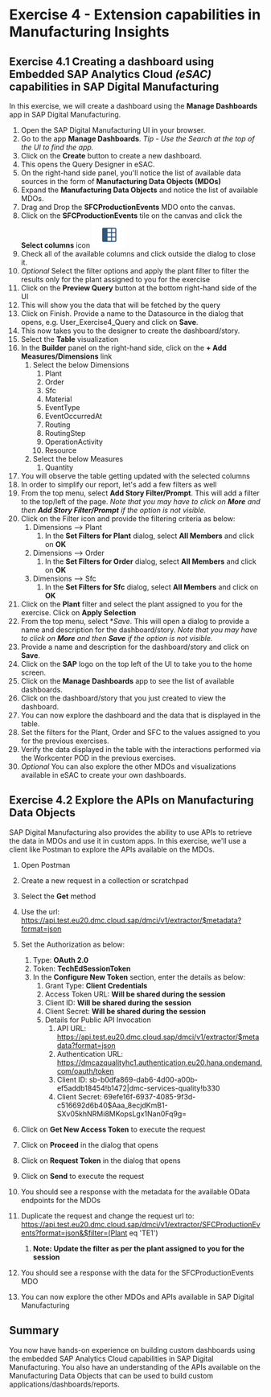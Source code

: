 # Exercise 4 - Extension capabilities in Manufacturing Insights

## Exercise 4.1 Creating a dashboard using Embedded SAP Analytics Cloud _(eSAC)_ capabilities in SAP Digital Manufacturing

In this exercise, we will create a dashboard using the **Manage Dashboards** app in SAP Digital Manufacturing.

1. Open the SAP Digital Manufacturing UI in your browser.
2. Go to the app **Manage Dashboards**. _Tip - Use the Search at the top of the UI to find the app._
3. Click on the **Create** button to create a new dashboard.
4. This opens the Query Designer in eSAC.
5. On the right-hand side panel, you'll notice the list of available data sources in the form of **Manufacturing Data Objects (MDOs)**
6. Expand the **Manufacturing Data Objects** and notice the list of available MDOs.
7. Drag and Drop the **SFCProductionEvents** MDO onto the canvas.
8. Click on the **SFCProductionEvents** tile on the canvas and click the **Select columns** icon ![](images/SelectColumns.png)
9. Check all of the available columns and click outside the dialog to close it.
10. _Optional_ Select the filter options and apply the plant filter to filter the results only for the plant assigned to you for the exercise
11. Click on the **Preview Query** button at the bottom right-hand side of the UI
12. This will show you the data that will be fetched by the query
13. Click on Finish. Provide a name to the Datasource in the dialog that opens, e.g. User_Exercise4_Query and click on **Save**.
14. This now takes you to the designer to create the dashboard/story.
15. Select the **Table** visualization
16. In the **Builder** panel on the right-hand side, click on the **+ Add Measures/Dimensions** link
    1. Select the below Dimensions
       1. Plant
       2. Order
       3. Sfc
       4. Material
       5. EventType
       6. EventOccurredAt
       7. Routing
       8. RoutingStep
       9. OperationActivity
       10. Resource
    2. Select the below Measures
       1. Quantity
17. You will observe the table getting updated with the selected columns
18. In order to simplify our report, let's add a few filters as well
19. From the top menu, select **Add Story Filter/Prompt**. This will add a filter to the top/left of the page. _Note that you may have to click on **More** and then **Add Story Filter/Prompt** if the option is not visible._
20. Click on the Filter icon and provide the filtering criteria as below:
    1. Dimensions --> Plant
       1. In the **Set Filters for Plant** dialog, select  **All Members** and click on **OK**
    2. Dimensions --> Order
       1. In the **Set Filters for Order** dialog, select  **All Members** and click on **OK**
    3. Dimensions --> Sfc
       1. In the **Set Filters for Sfc** dialog, select  **All Members** and click on **OK**
21. Click on the **Plant** filter and select the plant assigned to you for the exercise. Click on **Apply Selection**
22. From the top menu, select **Save*. This will open a dialog to provide a name and description for the dashboard/story. _Note that you may have to click on **More** and then **Save** if the option is not visible._
23. Provide a name and description for the dashboard/story and click on **Save**.
24. Click on the **SAP** logo on the top left of the UI to take you to the home screen.
25. Click on the **Manage Dashboards** app to see the list of available dashboards.
26. Click on the dashboard/story that you just created to view the dashboard.
27. You can now explore the dashboard and the data that is displayed in the table.
28. Set the filters for the Plant, Order and SFC to the values assigned to you for the previous exercises.
29. Verify the data displayed in the table with the interactions performed via the Workcenter POD in the previous exercises.
30. _Optional_ You can also explore the other MDOs and visualizations available in eSAC to create your own dashboards.

## Exercise 4.2 Explore the APIs on Manufacturing Data Objects

SAP Digital Manufacturing also provides the ability to use APIs to retrieve the data in MDOs and use it in custom apps. 
In this exercise, we'll use a client like Postman to explore the APIs available on the MDOs.

1. Open Postman 
2. Create a new request in a collection or scratchpad
3. Select the **Get** method
4. Use the url: https://api.test.eu20.dmc.cloud.sap/dmci/v1/extractor/$metadata?format=json
5. Set the Authorization as below:
   1. Type: **OAuth 2.0**
   2. Token: **TechEdSessionToken**
   3. In the __Configure New Token__ section, enter the details as below:
      1. Grant Type: **Client Credentials**
      2. Access Token URL: __Will be shared during the session__
      3. Client ID: __Will be shared during the session__
      4. Client Secret: __Will be shared during the session__
      5. Details for Public API Invocation 
         1. API URL: https://api.test.eu20.dmc.cloud.sap/dmci/v1/extractor/$metadata?format=json
         2. Authentication URL: https://dmcazqualityhc1.authentication.eu20.hana.ondemand.com/oauth/token
         3. Client ID: sb-b0dfa869-dab6-4d00-a00b-ef5addb18454!b1472|dmc-services-quality!b330 
         4. Client Secret: 69efe16f-6937-4085-9f3d-c516692d6b40$Aaa_8ecjdKmB1-SXv05khNRMi8MKopsLgx1Nan0Fq9g=

6. Click on **Get New Access Token** to execute the request
7. Click on **Proceed** in the dialog that opens
8. Click on **Request Token** in the dialog that opens
9. Click on **Send** to execute the request
10. You should see a response with the metadata for the available OData endpoints for the MDOs
11. Duplicate the request and change the request url to: https://api.test.eu20.dmc.cloud.sap/dmci/v1/extractor/SFCProductionEvents?format=json&$filter=(Plant eq 'TE1')
    1. **Note: Update the filter as per the plant assigned to you for the session**
12. You should see a response with the data for the SFCProductionEvents MDO
13. You can now explore the other MDOs and APIs available in SAP Digital Manufacturing
## Summary

You now have hands-on experience on building custom dashboards using the embedded SAP Analytics Cloud capabilities in SAP Digital Manufacturing. 
You also have an understanding of the APIs available on the Manufacturing Data Objects that can be used to build custom applications/dashboards/reports.

